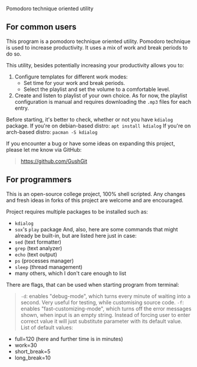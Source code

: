 Pomodoro technique oriented utility

## For common users

This program is a pomodoro technique oriented utility. Pomodoro technique is used to increase productivity. It uses a mix of work and break periods to do so.

This utility, besides potentially increasing your productivity allows you to:
1. Configure templates for different work modes:
    - Set time for your work and break periods.
    - Select the playlist and set the volume to a comfortable level.
2. Create and listen to playlist of your own choice. As for now, the playlist configuration is manual and requires downloading the `.mp3` files for each entry.

Before starting, it's better to check, whether or not you have `kdialog` package.
If you're on debian-based distro:
`apt install kdialog`
If you're on arch-based distro:
`pacman -S kdialog`

If you encounter a bug or have some ideas on expanding this project, please let me know via GitHub:
> https://github.com/GushGit

## For programmers

This is an open-source college project, 100% shell scripted. Any changes and fresh ideas in forks of this project are welcome and are encouraged.

Project requires multiple packages to be installed such as:
- `kdialog`
- `sox`'s `play` package
And, also, here are some commands that might already be built-in, but are listed here just in case:
- `sed`     (text formatter)
- `grep`    (text analyzer)
- `echo`    (text output)
- `ps`      (processes manager)
- `sleep`   (thread management)
- many others, which I don't care enough to list

There are flags, that can be used when starting program from terminal:
> `-d`: enables "debug-mode", which turns every minute of waiting into a second. Very useful for testing, while customising source code.
> `-f`: enables "fast-customizing-mode", which turns off the error messages shown, when input is an empty string. Instead of forcing user to enter correct value it will just substitute parameter with its default value. List of default values:
- full=120 (here and further time is in minutes)
- work=30
- short_break=5
- long_break=10